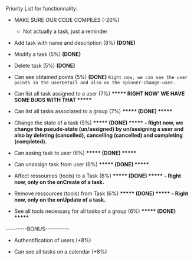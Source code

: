 Priority List for functionnality:

- MAKE SURE OUR CODE COMPILES (-20%)
    - Not actually a task, just a reminder

- Add task with name and description (8%) **(DONE)**
                                                                
- Modify a task (5%) **(DONE)**

- Delete task (5%) **(DONE)**

- Can see obtained points (5%) **(DONE)**
        `Right now, we can see the user points in the userDetail and also on the spinner-change-user.`

- Can list all task assigned to a user (7%) <b>***** RIGHT NOW' WE HAVE SOME BUGS WITH THAT *****</b>
    
- Can list all tasks associated to a group (7%) <b>***** (DONE) *****</b>

- Change the state of a task (5%) <b>***** (DONE) *****</b>
        <b>- Right now, we change the pseudo-state (un/assigned) by un/assigning a user and also by deleting (cancelled),
             cancelling (cancelled) and completing (completed).</b>

- Can assing task to user (6%) <b>***** (DONE) *****</b>

- Can unassign task from user (6%) <b>***** (DONE) *****</b>

- Affect ressources (tools) to a Task (6%) <b>***** (DONE) *****</b>
        <b>- Right now, only on the onCreate of a task.</b>

- Remove ressources (tools) from Task (6%) <b>***** (DONE) *****</b>
       <b>- Right now, only on the onUpdate of a task.</b>
    
- See all tools necessary for all tasks of a group (6%) <b>***** (DONE) *****</b>

---------BONUS----------

- Authentification of users (+8%)

- Can see all tasks on a calendar (+8%)
